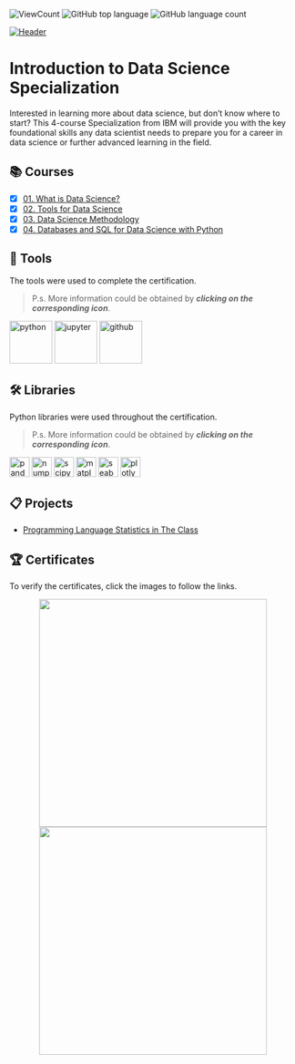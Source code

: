 ![ViewCount](https://views.whatilearened.today/views/github/adam951502/IBM-Introduction-to-Data-Science-Specialization.svg?cache=remove)
![GitHub top language](https://img.shields.io/github/languages/top/adam951502/IBM-Introduction-to-Data-Science-Specialization?style=flat)
![GitHub language count](https://img.shields.io/github/languages/count/adam951502/IBM-Introduction-to-Data-Science-Specialization?style=flat)

[![Header](https://github.com/adam951502/IBM-Introduction-to-Data-Science-Specialization/assets/52702712/98e0bc9a-2eaa-4044-9b2b-dd206826fb3a)](https://www.coursera.org/specializations/introduction-data-science)


# Introduction to Data Science Specialization

Interested in learning more about data science, but don’t know where to start? This 4-course Specialization from IBM will provide you with the key foundational skills any data scientist needs to prepare you for a career in data science or further advanced learning in the field.  


## :books: Courses
- [x] [01. What is Data Science?](01.%20What%20is%20Data%20Science/)
- [x] [02. Tools for Data Science](02.%20Tools%20for%20Data%20Science/)
- [x] [03. Data Science Methodology](03.%20Data%20Science%20Methodology)
- [x] [04. Databases and SQL for Data Science with Python](04.%20Databases%20and%20SQL%20for%20Data%20Science%20with%20Python/)

## :toolbox: Tools
The tools were used to complete the certification.
>P.s. More information could be obtained by ___clicking on the corresponding icon___.  

[<img src="https://user-images.githubusercontent.com/52702712/198737283-f27df526-5d1f-41c9-b259-2cb5be49e988.png" height="75" alt="python">](https://www.w3schools.com/python/)
[<img src="https://user-images.githubusercontent.com/52702712/198736730-54c64a0c-4d21-4cc6-95c7-2bdc532829a6.png" height="75" alt="jupyter">](https://docs.jupyter.org/en/latest/#)
[<img src="https://user-images.githubusercontent.com/52702712/198736642-4996fa57-8f26-4e00-911f-9d307859cc4d.png" height="75" alt="github">](https://rogerdudler.github.io/git-guide/index.html)


## :hammer_and_wrench: Libraries
Python libraries were used throughout the certification.
>P.s. More information could be obtained by ___clicking on the corresponding icon___.  

[<img  src="https://user-images.githubusercontent.com/52702712/198739637-39f657d8-f8ce-449a-9ec4-df70abca3a9f.png" alt="pandas" height="35">](https://pandas.pydata.org/)
[<img  src="https://user-images.githubusercontent.com/52702712/198732726-4ddf12d8-7124-4df5-a013-5bbf5339b3db.png" alt="numpy" height="35">](https://numpy.org/)
[<img  src="https://user-images.githubusercontent.com/52702712/198732854-5d10cb9c-b937-4d59-b899-d056b671335b.png" alt="scipy" height="35">](https://scipy.org/)
[<img  src="https://user-images.githubusercontent.com/52702712/198739523-ff8901c4-e4dd-4a5a-b328-61112f6f0cb1.svg" alt="matplotlib" height="35">](https://matplotlib.org/)
[<img  src="https://user-images.githubusercontent.com/52702712/198739517-8c52f4b9-bc44-4505-b915-01ebf36c3904.svg" alt="seaborn" height="35">](https://seaborn.pydata.org/)
[<img  src="https://user-images.githubusercontent.com/52702712/198739496-c87c3325-45a9-42c7-8d22-31c5ff2e8ac2.png" alt="plotly" height="35">](https://plotly.com/)

## :clipboard: Projects
- [Programming Language Statistics in The Class](https://github.com/adam951502/IBM_Data_Science_Professional_Certificate/blob/main/02.%20Tools%20for%20Data%20Science/Final%20Assignment/Tools%20for%20Data%20Science%20Assignment%20.ipynb)

## 🏆 Certificates 
To verify the certificates, click the images to follow the links.

<p align="middle">
  <a href="https://www.coursera.org/account/accomplishments/specialization/DE38N88UKCGS"><img src="https://github.com/adam951502/IBM-Introduction-to-Data-Science-Specialization/assets/52702712/94a6d2aa-51c7-4eb9-ab24-9bddf26e35d6" height="400"></a>
  <a href="https://www.credly.com/badges/a294304e-2d97-4ba7-ae44-11ae2f7e8250/public_url"><img src="https://github.com/adam951502/IBM-Introduction-to-Data-Science-Specialization/assets/52702712/1834d8b0-e6fc-4953-bd68-9d7acfb8c85b" height="400"></a>
</p>
